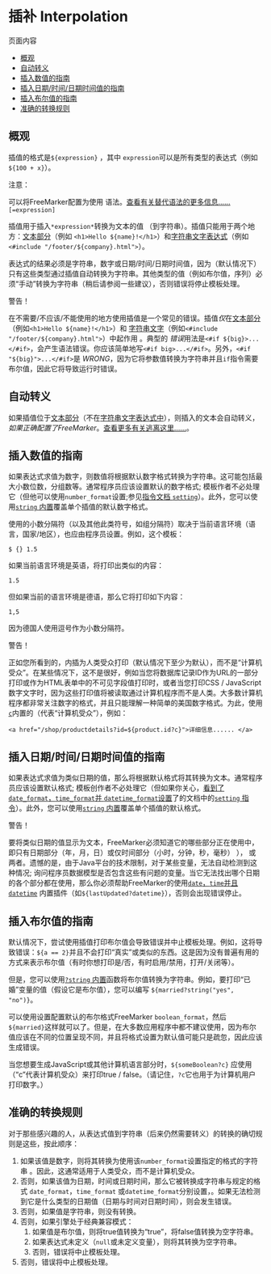 # 插补 Interpolation

页面内容

- [概观](https://freemarker.apache.org/docs/dgui_template_valueinsertion.html#autoid_14)
- [自动转义](https://freemarker.apache.org/docs/dgui_template_valueinsertion.html#autoid_15)
- [插入数值的指南](https://freemarker.apache.org/docs/dgui_template_valueinsertion.html#autoid_16)
- [插入日期/时间/日期时间值的指南](https://freemarker.apache.org/docs/dgui_template_valueinsertion.html#dgui_template_valueinserion_universal_date)
- [插入布尔值的指南](https://freemarker.apache.org/docs/dgui_template_valueinsertion.html#autoid_17)
- [准确的转换规则](https://freemarker.apache.org/docs/dgui_template_valueinsertion.html#autoid_18)

## 概观

插值的格式是`${expression}` ，其中 `expression`可以是所有类型的表达式（例如`${100 + x}`）。

注意：



可以将FreeMarker配置为使用 语法。[查看有关替代语法的更多信息......](https://freemarker.apache.org/docs/dgui_misc_alternativesyntax.html)`[=expression]`

插值用于插入`*expression*`转换为文本的值 （到字符串）。插值只能用于两个地方：[文本部分](https://freemarker.apache.org/docs/dgui_template_overallstructure.html)（例如 `<h1>Hello ${name}!</h1>`）和[字符串文字表达式](https://freemarker.apache.org/docs/dgui_template_exp.html#dgui_template_exp_stringop_interpolation)（例如`<#include "/footer/${company}.html">`）。

表达式的结果必须是字符串，数字或日期/时间/日期时间值，因为（默认情况下）只有这些类型通过插值自动转换为字符串。其他类型的值（例如布尔值，序列）必须“手动”转换为字符串（稍后请参阅一些建议），否则错误将停止模板处理。

警告！

在不需要/不应该/不能使用的地方使用插值是一个常见的错误。插值*仅*在[文本部分](https://freemarker.apache.org/docs/dgui_template_overallstructure.html)（例如`<h1>Hello ${name}!</h1>`）和 [字符串文字](https://freemarker.apache.org/docs/dgui_template_exp.html#dgui_template_exp_direct_string)（例如`<#include "/footer/${company}.html">`）中起作用 。典型的 *错误*用法是`<#if ${big}>...</#if>`，会产生语法错误。你应该简单地写`<#if big>...</#if>`。另外，`<#if "${big}">...</#if>`是 *WRONG*，因为它将参数值转换为字符串并且`if`指令需要布尔值，因此它将导致运行时错误。

## 自动转义

如果插值位于[文本部分](https://freemarker.apache.org/docs/dgui_template_overallstructure.html)（不在[字符串文字表达式中](https://freemarker.apache.org/docs/dgui_template_exp.html#dgui_template_exp_stringop_interpolation)），则插入的文本会自动转义，*如果正确配置了FreeMarker*。[查看更多有关逃离这里......](https://freemarker.apache.org/docs/dgui_quickstart_template.html#dgui_quickstart_template_autoescaping)。

## 插入数值的指南

如果表达式求值为数字，则数值将根据默认数字格式转换为字符串。这可能包括最大小数位数，分组数等。通常程序员应该设置默认的数字格式; 模板作者不必处理它（但他可以使用`number_format`设置;参见[指令](https://freemarker.apache.org/docs/ref_directive_setting.html)[文档 `setting`](https://freemarker.apache.org/docs/ref_directive_setting.html)）。此外，您可以使用[`string` 内置](https://freemarker.apache.org/docs/ref_builtins_number.html#ref_builtin_string_for_number)覆盖单个插值的默认数字格式。

使用的小数分隔符（以及其他此类符号，如组分隔符）取决于当前语言环境（语言，国家/地区），也应由程序员设置。例如，这个模板：

```
$ {} 1.5
```

如果当前语言环境是英语，将打印出类似的内容：

```
1.5
```

但如果当前的语言环境是德语，那么它将打印如下内容：

```
1,5
```

因为德国人使用逗号作为小数分隔符。

警告！

正如您所看到的，内插为人类受众打印（默认情况下至少为默认），而不是“计算机受众”。在某些情况下，这不是很好，例如当您将数据库记录ID作为URL的一部分打印或作为HTML表单中的不可见字段值打印时，或者当您打印CSS / JavaScript数字文字时，因为这些打印值将被读取通过计算机程序而不是人类。大多数计算机程序都非常关注数字的格式，并且只能理解一种简单的美国数字格式。为此，使用[`c`](https://freemarker.apache.org/docs/ref_builtins_number.html#ref_builtin_c)内置的（代表“计算机受众”），例如：

```
<a href="/shop/productdetails?id=${product.id?c}">详细信息...... </a>
```

## 插入日期/时间/日期时间值的指南

如果表达式求值为类似日期的值，那么将根据默认格式将其转换为文本。通常程序员应该设置默认格式; 模板创作者不必处理它（但如果你关心，[看到了 `date_format`，`time_format`并 `datetime_format`设置](https://freemarker.apache.org/docs/ref_directive_setting.html#topic.dateTimeFormatSettings)了的文档中的[`setting` 指令](https://freemarker.apache.org/docs/ref_directive_setting.html#ref.directive.setting)）。此外，您可以使用[`string` 内置](https://freemarker.apache.org/docs/ref_builtins_date.html#ref_builtin_string_for_date)覆盖单个插值的默认格式。

警告！

要将类似日期的值显示为文本，FreeMarker必须知道它的哪些部分正在使用中，即只有日期部分（年，月，日）或仅时间部分（小时，分钟，秒，毫秒） ）， 或两者。遗憾的是，由于Java平台的技术限制，对于某些变量，无法自动检测到这种情况; 询问程序员数据模型是否包含这些有问题的变量。当它无法找出哪个日期的各个部分都在使用，那么你必须帮助FreeMarker的使用[`date`，`time`并且`datetime`](https://freemarker.apache.org/docs/ref_builtins_date.html#ref_builtin_date_datetype) 内置插件（如`${lastUpdated?datetime}`），否则会出现错误停止。

## 插入布尔值的指南

默认情况下，尝试使用插值打印布尔值会导致错误并中止模板处理。例如，这将导致错误：`${a == 2}`并且不会打印“真实”或类似的东西。这是因为没有普遍有用的方式来表示布尔值（有时你想打印是/否，有时启用/禁用，打开/关闭等）。

但是，您可以使用[`?string` 内置](https://freemarker.apache.org/docs/ref_builtins_boolean.html#ref_builtin_string_for_boolean)函数将布尔值转换为字符串。例如，要打印“已婚”变量的值（假设它是布尔值），您可以编写 `${married?string("yes", "no")}`。

可以使用设置配置默认的布尔格式FreeMarker `boolean_format`，然后 `${married}`这样就可以了。但是，在大多数应用程序中都不建议使用，因为布尔值应该在不同的位置呈现不同，并且将格式设置为默认值可能只是疏忽，因此应该生成错误。

当您想要生成JavaScript或其他计算机语言部分时，`${someBoolean?c}` 应使用（“c”代表计算机受众）来打印true / false。（请记住，`?c`它也用于为计算机用户打印数字。）

## 准确的转换规则

对于那些感兴趣的人，从表达式值到字符串（后来仍然需要转义）的转换的确切规则是这些，按此顺序：

1. 如果该值是数字，则将其转换为使用该`number_format`设置指定的格式的字符串 。因此，这通常适用于人类受众，而不是计算机受众。
2. 否则，如果该值为日期，时间或日期时间，那么它被转换成字符串与规定的格式 `date_format`，`time_format` 或`datetime_format`分别设置，。如果无法检测到它是什么类型的日期值（日期与时间对日期时间），则会发生错误。
3. 否则，如果值是字符串，则没有转换。
4. 否则，如果引擎处于经典兼容模式：
   1. 如果值是布尔值，则将true值转换为“true”，将false值转换为空字符串。
   2. 如果表达式未定义（`null`或未定义变量），则将其转换为空字符串。
   3. 否则，错误将中止模板处理。
5. 否则，错误将中止模板处理。